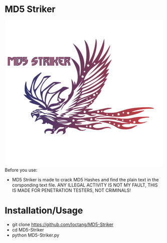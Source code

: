 # MD5 Striker
![MD5 Striker](https://github.com/Ioctang/MD5-Striker/blob/main/MD5Striker.png)
Before you use:
* MD5 Striker is made to crack MD5 Hashes and find the plain text in the corsponding text file. ANY ILLEGAL ACTIVITY IS NOT MY FAULT, THIS IS MADE FOR PENETRATION TESTERS, NOT CRIMINALS!

# Installation/Usage
* git clone https://github.com/Ioctang/MD5-Striker
* cd MD5-Striker
* python MD5-Striker.py
